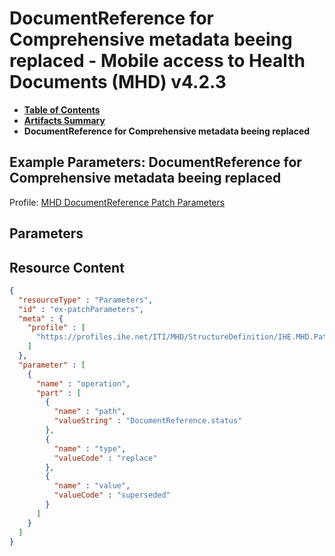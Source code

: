 # DocumentReference for Comprehensive metadata beeing replaced - Mobile access to Health Documents (MHD) v4.2.3

* [**Table of Contents**](toc.md)
* [**Artifacts Summary**](artifacts.md)
* **DocumentReference for Comprehensive metadata beeing replaced**

## Example Parameters: DocumentReference for Comprehensive metadata beeing replaced

Profile: [MHD DocumentReference Patch Parameters](StructureDefinition-IHE.MHD.Patch.Parameters.md)

## Parameters



## Resource Content

```json
{
  "resourceType" : "Parameters",
  "id" : "ex-patchParameters",
  "meta" : {
    "profile" : [
      "https://profiles.ihe.net/ITI/MHD/StructureDefinition/IHE.MHD.Patch.Parameters"
    ]
  },
  "parameter" : [
    {
      "name" : "operation",
      "part" : [
        {
          "name" : "path",
          "valueString" : "DocumentReference.status"
        },
        {
          "name" : "type",
          "valueCode" : "replace"
        },
        {
          "name" : "value",
          "valueCode" : "superseded"
        }
      ]
    }
  ]
}

```
